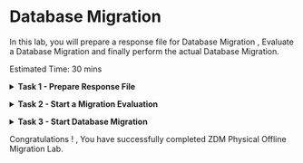 # Database Migration

In this lab, you will prepare a response file for Database Migration , Evaluate a Database Migration and finally perform the actual Database Migration.


Estimated Time: 30 mins

**<details><summary>Task 1 - Prepare Response File </summary>**
<p>

**1. Login to ZDM Service Host.**

   Login to ZDM Service Host using Public IP and ssh key.

**2. Switch user to zdmuser.**

   Switch user to "zdmuser" using below command.

   sudo su - zdmuser
      
**3. Prepare a response file.**

   Below is sample response file which you can use for ZDM Physical Offline Migration.

   Please note that this response file uses Oracle Object Storage to keep the Source Database Backup and the Target Database is Oracle Base Database(specified as VMDB).

   

   ```console
   TGT_DB_UNIQUE_NAME=ORCL_T
   MIGRATION_METHOD=OFFLINE_PHYSICAL
   DATA_TRANSFER_MEDIUM=OSS
   HOST=https://swiftobjectstorage.uk-london-1.oraclecloud.com/v1/xxxxxxxxx
   OPC_CONTAINER=ZDM-Physical
   PLATFORM_TYPE=VMDB
   SHUTDOWN_SRC=TRUE
   ```
   Please note that we have updated values for all parameters except for HOST which is specific for your environment. 

   Use below method to prepare HOST value.

   Use the below format.

   https://swiftobjectstorage.<region_name>.oraclecloud.com/v1/<objectstorage_namespace>

   Replace "region_name" and "objectstorage_namespace" with your corresponding values.

   "objectstorage_namespace" values for your environment  was collected in Lab 8 Task 1.

   Save the response file as physical_offline.rsp file under /home/zdmuser.

</p>
</details>

**<details><summary>Task 2 - Start a Migration Evaluation </summary>**
<p>

**1. Login to ZDM Service Host.**

   Login to ZDM service host and switch the user to "zdmuser".

**2. Check the status of ZDM service.**

   export ZDM_HOME=/home/zdmuser/zdmhome

   $ZDM_HOME/bin/zdmservice status

   if the "running" shows as false then use below command to start ZDM.

   $ZDM_HOME/bin/zdmservice start

**3. Prepare command for Physical Offline Migration Evaluation.**

   Use the below sample command for ZDM Database Migration Evaluation and update it as per your environment.

   ```console
   $ZDM_HOME/bin/zdmcli migrate database  -sourcesid ORCL  -sourcenode zdm-source-db  -srcauth zdmauth  -srcarg1 user:opc  -srcarg2 identity_file:/home/zdmuser/mykey.key  -srcarg3 sudo_location:/bin/sudo  -targetnode zdm-target-db  -backupuser "oracleidentitycloudservice/xxxxxx.xxxxx@oracle.com"  -rsp /home/zdmuser/physical_offline.rsp  -tgtauth zdmauth  -tgtarg1 user:opc  -tgtarg2 identity_file:/home/zdmuser/mykey.key  -tgtarg3 sudo_location:/usr/bin/sudo -eval
   ```
   Below is a brief description of the flags used in above command.

   -backupuser             -->  Oracle Cloud tenancy user for which we have generated Auth Token in earlier Lab.

   -srcargg2 identity_file -->  location of private ssh key file which can be used to login to Source Database Server.

   -tgtarg2 identity_file  -->  location of private ssh key file which can be used to login to Target Database Server.

   -sourcenode             --> Host Name of Source Database server.

   -targetnode             --> Host Name of Target Database Server.

   -rsp                    --> Location of response file for migration.

**4. Perform Database Migration Evaluation.**

   Once you have updated the evaluation command then proceed to execute the command as below.

   ![ss1](./images/eval_start.png)

   Please provide the SYS password of Source Database and Auth token when asked.

   Also note down the Migration Job ID which is 3 in this case.

**5. Monitor the Database Migration Evaluation.**

   Check the status of Database Migration Evaluation using below command.

   $ZDM_HOME/bin/zdmcli query job -jobid 3

   here 3 is the jobid.

   You will receive a similar ouput as below.

   ![ss2](./images/eval_status.png)

   Continue to execute the status command until all phases have been completed with status "PRECHECK_PASSED" as shown below.

   ![ss3](./images/eval_final.png)

</p>
</details>

**<details><summary>Task 3 - Start Database Migration </summary>**
<p>

**1. Create HR01.EMP table in Source Database.**

   We will create a user called "HR01" and a table called "EMP" under PDB called ORCLPDB in the Source Database.

   This is to enable us to perform a quick check on the success of Database Migration.

   a. Login to Source Database Server.

   Login to Source Database using Public IP and ssh key.

   b. Login to ORCLPDB.

   Login to CDB using sqlplus and then switch to ORCLPDB using below command.

   alter session set container=ORCLPDB;

   Execute below statements
   ```console
   create user hr01 identified by "password";
   grant resource , connect to hr01;
   alter user hr01 quota unlimited on users;
   create table hr01.emp(ename varchar2(20),eno number);
   insert into hr01.emp values('Alpha',1);
   insert into hr01.emp values('Beta',2);
   commit;
   ```

   c. Verify the data in HR01.EMP table.

   Execute below statement when you are in ORCLPDB.
   ```console
   select * from hr01.emp;
   ```

   You will receive the below output.

   ![ss1](./images/source_select.png)

**2. Verify HR01.EMP table in Target Database.**

   We know that there is no HR01.EMP table in Target Database , However let's verify it.

   a. Connect to Target Database Server.

   Connect to Target Database Server using Public IP and ssh key.

   b. Connect to ORCL_PDB1.

   Connect to CDB using sqlplus and switch to ORCL_PDB1 using below command.

   alter session set container=ORCL_PDB1;

   c. Verify existence of HR01.EMP table.

   ```console
   select * from hr01.emp;
   ```

   You will receive an output similar to the one below indicating that HR01.EMP table doesn't exist in Target Database which is expected.

   ![ss2](./images/target_sel_before_migration.png)

**3. Start the Database Migration**

   We are now good to start the Database Migration.

   We can use the same command used for Database Migration Evaluation except that "-eval" flag is not required.

   **a. Login to ZDM Service Host.**

   Login to ZDM Service Host using Public IP and ssh key.

   **b. Switch user to zdmuser.**

   Switch user to "zdmuser" using below command.

   sudo su - zdmuser
   
   **c. Execute Database Migration as below.**

   Execute below command to start the Database Migration.

   $ZDM_HOME/bin/zdmcli migrate database -sourcesid ORCL -sourcenode zdm-source-db  -srcauth zdmauth -srcarg1 user:opc  -srcarg2 identity_file:/home/zdmuser/mykey.key -srcarg3 sudo_location:/bin/sudo -targetnode zdm-target-db  -backupuser "oracleidentitycloudservice/xxxxx.xxxx@xxxcle.com" -rsp /home/zdmuser/physical_offline.rsp -tgtauth zdmauth -tgtarg1 user:opc  -tgtarg2 identity_file:/home/zdmuser/mykey.key -tgtarg3 sudo_location:/usr/bin/sudo

   ![ss3](./images/mig_start.png)

   Please provide the SYS password of Source Database and Auth token when asked.

   Also note down the Migration Job ID which is 4 in this case.
   
   **d. Monitor the Database Migration using below command.**

   $ZDM_HOME/bin/zdmcli query job -jobid 4

   You can see the JOB_TYPE is MIGRATE which is different from the JOB_TYPE (EVAL)for the Database Migration Evaluation.
      
   Continue to monitor the status until all phases have been completed with "COMPLETED" status as shown below.

   ![ss4](./images/mig_final.png)

**4. Verify the Database Migration.**

   ZDM has completed the Database Migration as seen in the previous ouput.

   Let's verify the HR01.EMP table in Target.

   a. Connect to Target Database Server.

   Connect to Target Database Server using Public IP and ssh key.

   b. Connect to ORCLPDB.

   Connect to CDB using sqlplus and switch to ORCLPDB using below command.

   alter session set container=ORCLPDB;

   c. Verify existence of HR01.EMP table.

   ```console
   select * from hr01.emp;
   ```
   You will receive below output which means Database Migration has been successfully completed.
   ![ss5](./images/target_sel_after_mig.png)

</p>
</details>

Congratulations ! , You have successfully completed ZDM Physical Offline Migration Lab.




